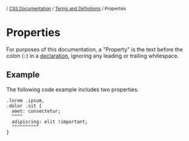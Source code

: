 <sub>/ [CSS Documentation](..) / [Terms and Definitions](.) / Properties</sub>

# Properties

For purposes of this documentation, a "Property" is the text before the colon (`:`) in a [declaration][declarations], ignoring any leading or trailing whitespace.

## Example

The following code example includes two properties.

```text
.lorem .ipsum,
.dolor .sit {
  amet: consectetur;
  ^^^^
  adipiscing: elit !important;
  ^^^^^^^^^^
}
```

[declarations]: declarations